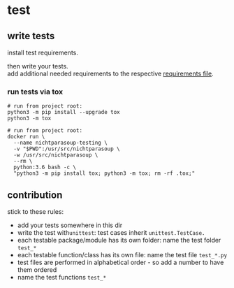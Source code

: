 # test

## write tests

install test requirements.

then write your tests.  
add additional needed requirements to the respective [requirements file](../../requirements/tests.txt).


### run tests via tox 

```shell script
# run from project root:
python3 -m pip install --upgrade tox
python3 -m tox
```

```shell script
# run from project root:
docker run \
  --name nichtparasoup-testing \
  -v "$PWD":/usr/src/nichtparasoup \
  -w /usr/src/nichtparasoup \
  --rm \
  python:3.6 bash -c \
  "python3 -m pip install tox; python3 -m tox; rm -rf .tox;"
```

## contribution 

stick to these rules:

* add your tests somewhere in this dir
* write the test with`unittest`: test cases inherit `unittest.TestCase.`
* each testable package/module has its own folder: name the test folder `test_*`
* each testable function/class has its own file:   name the test file   `test_*.py`
* test files are performed in alphabetical order - so add a number to have them ordered
* name the test functions `test_*`
